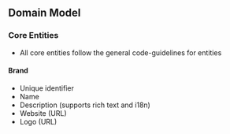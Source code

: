 ## Domain Model

### Core Entities

- All core entities follow the general code-guidelines for entities 

#### Brand
- Unique identifier
- Name
- Description (supports rich text and i18n)
- Website (URL)
- Logo (URL)